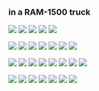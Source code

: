 ### in a RAM-1500 truck
 ![](https://cdn.discordapp.com/attachments/831731768808964106/1159740915934576710/blinkiesCafe-Xj.gif?ex=65321fe5&is=651faae5&hm=36d45db6ea4718172820e31bd7fbf99da9aa22a711e50dd5b385aee4497fa3d3&) ![](https://y2k.neocities.org/blinkiez/tumblr_p011es475W1w5gvx6o2_250.gif) ![](https://cdn.discordapp.com/attachments/831731768808964106/1159787988839043072/blinkiesCafe-iM.gif?ex=65324bbc&is=651fd6bc&hm=1ab4bea4f8caaa84d9dfe218ece534a4574d3074059b7e92bc661489ccb2bcf2&) ![](https://cdn.discordapp.com/attachments/831731768808964106/1159788477781659648/blinkiesCafe-zH.gif?ex=65324c30&is=651fd730&hm=a2222a4a3e4bda0bdd2ae9923389c571e459888cbcf4116d4673e6942682a841&) ![](https://external-media.spacehey.net/media/sfh48rSOAnHhIFpkvgDML2g4oeAAWIJtn2PdBIsgOYBM=/https://plasticdino.neocities.org/blinkie/sleepclowns.gif)

![](https://cdn.discordapp.com/attachments/831731768808964106/1159755235464581140/57163a13_original.png?ex=65322d3b&is=651fb83b&hm=ad1cfaf8366f1acce598ce7b255dbc56ac84ddbd097d9517cdd4a47a16c207ca&) ![](https://raining-starss.neocities.org/boot%20(4).gif) ![](https://external-media.spacehey.net/media/svoybJBTuRvKwrouG1fID8hIM2s0RwsAaUR83epc7dAQ=/https://64.media.tumblr.com/ad29e2e3e0519ca1cc358e7fe8fda3a8/tumblr_prx0uwGciN1xzybrpo1_100.png) ![](https://y2k.neocities.org/stamps2/d4lg5ws-b6417b5f-9c6d-4dfd-94f2-8fc894afb4b2.png) ![](https://gallery.crd.co/assets/images/gallery11/8d0741e9.png?v=758f1f62) ![](https://64.media.tumblr.com/7016513cf5389ff3a8b0add4c7bd00ff/227630b723dc1c1b-38/s100x200/738b2e17c585dd0256413ef01fb6f1ed57c4b19d.gifv) ![](https://external-media.spacehey.net/media/saXOGc_oeefrwMQ5A6f4lc58rh1RhCVjbz1eEA6EZMJs=/https://pomelo.lol/pix/stamps/nu/d1m39i3-c0767a1e-2cdc-4686-9b93-af0680fc9706.jpg)

![](https://64.media.tumblr.com/1f233f96335f9eb3c66c9bd7aedf131b/af59bfe2eedade66-97/s100x200/1b8581991596dc647ad1346136593509129aeb2c.gifv) ![](https://64.media.tumblr.com/08df49d867dd5aa96478d1c2e26b71df/ae68e38e391d6dae-19/s100x200/54e8477f4eccb14c72417139c93d210a2a1a79c3.gifv) ![](https://y2k.neocities.org/buttons/linuxnow.jpg) ![](https://supplies.ju.mp/assets/images/gallery14/f7407814.gif?v=7a21d1f7) ![](https://supplies.ju.mp/assets/images/gallery29/4eafa293.gif?v=7a21d1f7) ![](https://creep.crd.co/assets/images/gallery05/167d1a3a.gif?v=9fb44b0b) ![](https://creep.crd.co/assets/images/gallery05/4889fd8c.gif?v=9fb44b0b) ![](https://cdn.discordapp.com/attachments/831731768808964106/1159889841329283072/button_1.gif?ex=6532aa97&is=65203597&hm=9c78505cc67f30b3c7f60eb60325a8e243e59fc67060dacbdc9fb958c16ae53d&)

![](https://external-media.spacehey.net/media/s7yNQlnW0eO_c64mCHtbCoRhOGnHR1VFipBntQ7d_niY=/https://sord.neocities.org/stamps/music3.png) ![](https://external-media.spacehey.net/media/skUUqOe80VWCMyhN5x3__XytbIcNc74LearkN1KHh2OE=/https://wilardo.crd.co/assets/images/gallery13/a4c9adab.png?v=d19c95ca) ![]([https://external-media.spacehey.net/media/sULMavExoe8qIWRUsP4A6cbxI0MpykdHwz-o15MJp0xQ=/https://wilardo.crd.co/assets/images/gallery11/cfe71b8b.jpg?v=d19c95ca) ![](https://external-media.spacehey.net/media/sR3VSlG5bf0YPrvViYjcXb8w8Vq81DF79L_llDIYPomg=/https://64.media.tumblr.com/4a4986a87e403b038721e7ffc012a942/3913a3093a909602-ab/s100x200/77c5855765d0f96c6a52fa292aa5061ef9b9cf81.pnj) ![]([https://external-media.spacehey.net/media/s_TZY24Med0quMU74btuZ18Y6S9emfzMeixwJdVTjMsM=/https://raining-starss.neocities.org/plugplug%20(1).gif) ![](https://external-media.spacehey.net/media/siwjvlFXjQ2ZVdqqSCnFGLHiDG58nVZpCzX6Ou1GqZ5k=/https://64.media.tumblr.com/38c9a299748edbb79429eae83e4519ac/tumblr_inline_qiqp8jZ0Sc1vefsve_500.jpg) ![](https://external-media.spacehey.net/media/s_-w5X4SgkpLnGxUA_j3tvtZrL5MKiKt71iT9PGXfPoE=/https://popteamepic.carrd.co/assets/images/gallery75/d0fad615.png?v10408301085951)
